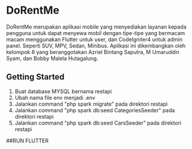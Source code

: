 # DoRentMe

DoRentMe merupakan aplikasi mobile yang menyediakan layanan kepada pengguna untuk dapat menyewa mobil dengan tipe-tipe yang bermacam macam menggunakan Flutter untuk user, dan CodeIgniter4 untuk admin panel. Seperti SUV, MPV, Sedan, Minibus. Aplikasi ini dikembangkan oleh kelompok 8 yang beranggotakan Azriel Bintang Saputra, M Umaruddin Syam, dan Bobby Malela Hutagalung.

## Getting Started
1. Buat database MYSQL bernama restapi
2. Ubah nama file env menjadi .env
3. Jalankan command "php spark migrate" pada direktori restapi
4. Jalankan command "php spark db:seed CategoriesSeeder" pada direktori restapi
4. Jalankan command "php spark db:seed CarsSeeder" pada direktori restapi

##RUN FLUTTER
